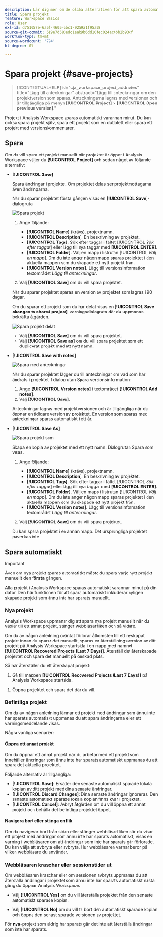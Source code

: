 ```yaml
---
description: Lär dig mer om de olika alternativen för att spara automatiskt, spara som, spara som mall och öppna tidigare versioner.
title: Spara projekt
feature: Workspace Basics
role: User
exl-id: d751057e-6a5f-4605-abc1-9259a1f95a28
source-git-commit: 519e7d583edc1eab9b6dd10fec024ac4bb2b93cf
workflow-type: tm+mt
source-wordcount: '794'
ht-degree: 0%

---
```


# Spara projekt {#save-projects}

<!-- markdownlint-disable MD034 -->

>[!CONTEXTUALHELP]
>id="cja_workspace_project_addnotes"
>title="Lägg till anteckningar"
>abstract="Lägg till anteckningar om den projektversion som sparas. Anteckningarna lagras med versionen och är tillgängliga på menyn **[!UICONTROL Project]** > **[!UICONTROL Open previous version]**."

<!-- markdownlint-enable MD034 -->


Projekt i Analysis Workspace sparas automatiskt varannan minut. Du kan också spara projekt själv, spara ett projekt som en dubblett eller spara ett projekt med versionskommentarer.

## Spara

Om du vill spara ett projekt manuellt när projektet är öppet i Analysis Workspace väljer du **[!UICONTROL Project]** och sedan något av följande alternativ:

* **[!UICONTROL Save]**

  Spara ändringar i projektet. Om projektet delas ser projektmottagarna även ändringarna.

  När du sparar projektet första gången visas en **[!UICONTROL Save]**-dialogruta.

  ![Spara projekt](assets/save-project.png)

   1. Ange följande:

      * **[!UICONTROL Name]** (krävs). projektnamn.
      * **[!UICONTROL Description]**. En beskrivning av projektet.
      * **[!UICONTROL Tags]**. Sök efter taggar i fältet [!UICONTROL *Sök efter taggar*] eller lägg till nya taggar med **[!UICONTROL ENTER]**.
      * **[!UICONTROL Folder]**. Välj en mapp i listrutan [!UICONTROL *Välj en mapp*]. Om du inte anger någon mapp sparas projektet i den aktuella mappen som du skapade ett nytt projekt från.
      * **[!UICONTROL Version notes]**. Lägg till versionsinformation i textområdet *Lägg till anteckningar*.

   1. Välj **[!UICONTROL Save]** om du vill spara projektet.

  När du sparar projektet sparas en version av projektet som lagras i 90 dagar.

  Om du sparar ett projekt som du har delat visas en **[!UICONTROL Save changes to shared project]**-varningsdialogruta där du uppmanas bekräfta åtgärden.

  ![Spara projekt delat](assets/save-project-shared.png)

   * Välj **[!UICONTROL Save]** om du vill spara projektet.
   * Välj **[!UICONTROL Save as]** om du vill spara projektet som ett duplicerat projekt med ett nytt namn.


* **[!UICONTROL Save with notes]**

  ![Spara med anteckningar](assets/save-version-notes.png)

  När du sparar projektet lägger du till anteckningar om vad som har ändrats i projektet. I dialogrutan Spara versionsinformation:

   1. Ange **[!UICONTROL Version notes]** i textområdet **[!UICONTROL Add notes]**.
   1. Välj **[!UICONTROL Save]**.

  Anteckningar lagras med projektversionen och är tillgängliga när du [öppnar en tidigare version](open-projects.md#open-previous-version) av projektet. En version som sparas med anteckningar sparas automatiskt i ett år.

* **[!UICONTROL Save As]**

  ![Spara projekt som](assets/save-project-as.png)

  Skapa en kopia av projektet med ett nytt namn. Dialogrutan Spara som visas.

   1. Ange följande:

      * **[!UICONTROL Name]** (krävs). projektnamn.
      * **[!UICONTROL Description]**. En beskrivning av projektet.
      * **[!UICONTROL Tags]**. Sök efter taggar i fältet [!UICONTROL *Sök efter taggar*] eller lägg till nya taggar med **[!UICONTROL ENTER]**.
      * **[!UICONTROL Folder]**. Välj en mapp i listrutan [!UICONTROL *Välj en mapp*]. Om du inte anger någon mapp sparas projektet i den aktuella mappen som du skapade ett nytt projekt från.
      * **[!UICONTROL Version notes]**. Lägg till versionsinformation i textområdet *Lägg till anteckningar*.

   1. Välj **[!UICONTROL Save]** om du vill spara projektet.

  Du kan spara projektet i en annan mapp. Det ursprungliga projektet påverkas inte.


<!-- Cannot find this option in CJA 
| **[!UICONTROL Save as template]** | Save your project as a [custom template](https://experienceleague.adobe.com/docs/analytics/analyze/analysis-workspace/build-workspace-project/starter-projects.html) that becomes available to your organization under **[!UICONTROL Project > New]** | 
-->

## Spara automatiskt


>[!IMPORTANT]
>
>Även om nya projekt sparas automatiskt måste du spara varje nytt projekt manuellt den **första** gången.
>

Alla projekt i Analysis Workspace sparas automatiskt varannan minut på din dator. Den här funktionen för att spara automatiskt inkluderar nyligen skapade projekt som ännu inte har sparats manuellt.

### Nya projekt

Analysis Workspace uppmanar dig att spara nya projekt manuellt när du växlar till ett annat projekt, stänger webbläsarfliken och så vidare.

Om du av någon anledning oväntat förlorar åtkomsten till ett nyskapat projekt innan du sparar det manuellt, sparas en återställningsversion av ditt projekt på Analysis Workspace startsida i en mapp med namnet **[!UICONTROL Recovered Projects (Last 7 Days)]**. Återställ det återskapade projektet och spara det manuellt på önskad plats.

Så här återställer du ett återskapat projekt:

1. Gå till mappen **[!UICONTROL Recovered Projects (Last 7 Days)]** på Analysis Workspace startsida.

<!-- 
     ![The list of folders highlighting the Recovered Project folder.](assets/recovered-folder.png)
  -->

1. Öppna projektet och spara det där du vill.


### Befintliga projekt

Om du av någon anledning lämnar ett projekt med ändringar som ännu inte har sparats automatiskt uppmanas du att spara ändringarna eller ett varningsmeddelande visas.


Några vanliga scenarier:

#### Öppna ett annat projekt

Om du öppnar ett annat projekt när du arbetar med ett projekt som innehåller ändringar som ännu inte har sparats automatiskt uppmanas du att spara det aktuella projektet.

Följande alternativ är tillgängliga:

* **[!UICONTROL Save]**: Ersätter den senaste automatiskt sparade lokala kopian av ditt projekt med dina senaste ändringar.
* **[!UICONTROL Discard Changes]**: Dina senaste ändringar ignoreras. Den senaste automatiskt sparade lokala kopian finns kvar i projektet.
* **[!UICONTROL Cancel]**: Avbryt åtgärden om du vill öppna ett annat projekt och behålla det befintliga projektet öppet.

<!-- ![Click Save to save changes to a project.](assets/existing-save.png) -->

#### Navigera bort eller stänga en flik

Om du navigerar bort från sidan eller stänger webbläsarfliken när du visar ett projekt med ändringar som ännu inte har sparats automatiskt, visas en varning i webbläsaren om att ändringar som inte har sparats går förlorade. Du kan välja att avbryta eller avbryta. Hur webbläsaren varnar beror på vilken webbläsare du använder.


### Webbläsaren kraschar eller sessionstider ut

Om webbläsaren kraschar eller om sessionen avbryts uppmanas du att återställa ändringar i projektet som ännu inte har sparats automatiskt nästa gång du öppnar Analysis Workspace.

* Välj **[!UICONTROL Yes]** om du vill återställa projektet från den senaste automatiskt sparade kopian.

* Välj **[!UICONTROL No]** om du vill ta bort den automatiskt sparade kopian och öppna den senast sparade versionen av projektet.

<!--![The Project Recovery dialog box.](assets/project-recovery.png)-->



För **nya**-projekt som aldrig har sparats går det inte att återställa ändringar som inte har sparats.


<!-- Shouldn't this belong to another page?  Moved it to a new open projects page


## Open previously saved version

To open a previously saved version of a project:

1. Select **[!UICONTROL Open previous version]** from the **[!UICONTROL Project]** menu.

   ![The Previously saved project versions list and options to show All versions or Only versions with notes.](assets/open-previously-saved.png)

1. Review the list of previous versions available. You can switch between **[!UICONTROL All versions]** and **[!UICONTROL Only versions with notes]**.

   For each version, the list shows a timestamp
   [!UICONTROL Timestamp] and [!UICONTROL Editor] are shown, in addition to [!UICONTROL Notes] if they were added when the [!UICONTROL Editor] saved. Versions without notes are stored for 90 days; versions with notes are stored for 1 year.
1. Select a previous version and click **[!UICONTROL Load]**.
   The previous version then loads with a notification. The previous version does not become the current saved version of your project until you click **[!UICONTROL Save]**. If you navigate away from the loaded version, when you return, you will see the last saved version of the project.

-->
